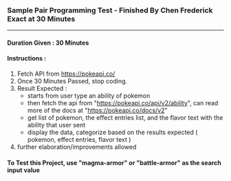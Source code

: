 ### Sample Pair Programming Test - Finished By Chen Frederick Exact at 30 Minutes

---

#### Duration Given : 30 Minutes

#### Instructions :

1. Fetch API from https://pokeapi.co/
2. Once 30 Minutes Passed, stop coding.
3. Result Expected :
   - starts from user type an ability of pokemon
   - then fetch the api from "https://pokeapi.co/api/v2/ability", can read more of the docs at "https://pokeapi.co/docs/v2"
   - get list of pokemon, the effect entries list, and the flavor text with the ability that user sent
   - display the data, categorize based on the results expected ( pokemon, effect entries, flavor text )
4. further elaboration/improvements allowed

#### To Test this Project, use "magma-armor" or "battle-armor" as the search input value
